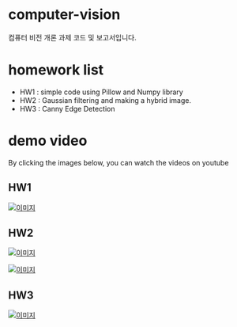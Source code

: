 # computer-vision
컴퓨터 비전 개론 과제 코드 및 보고서입니다.

# homework list
- HW1 : simple code using Pillow and Numpy library
- HW2 : Gaussian filtering and making a hybrid image.
- HW3 : Canny Edge Detection

# demo video
By clicking the images below, you can watch the videos on youtube
## HW1
[![이미지](https://img.youtube.com/vi/T4otBHY5dj4/0.jpg)](https://www.youtube.com/watch?v=T4otBHY5dj4)

## HW2
[![이미지](https://img.youtube.com/vi/Yhq3bP3hrxc/0.jpg)](https://www.youtube.com/watch?v=Yhq3bP3hrxc)

[![이미지](https://img.youtube.com/vi/rxlcFEMWYvY/0.jpg)](https://www.youtube.com/watch?v=rxlcFEMWYvY)

## HW3
[![이미지](https://img.youtube.com/vi/Jj-S9_N7fkc/0.jpg)](https://www.youtube.com/watch?v=Jj-S9_N7fkc)